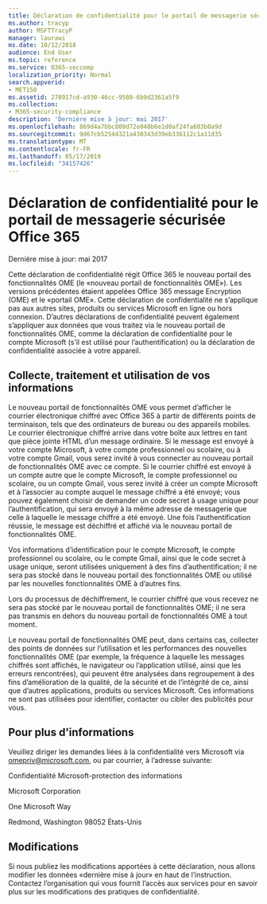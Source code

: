 ```yaml
---
title: Déclaration de confidentialité pour le portail de messagerie sécurisée Office 365
ms.author: tracyp
author: MSFTTracyP
manager: laurawi
ms.date: 10/12/2018
audience: End User
ms.topic: reference
ms.service: O365-seccomp
localization_priority: Normal
search.appverid:
- MET150
ms.assetid: 278917cd-a930-46cc-9580-6b9d2361a5f9
ms.collection:
- M365-security-compliance
description: 'Dernière mise à jour: mai 2017'
ms.openlocfilehash: 869d4a7bbc809d72e048b6e1d0af24fa603b0a9d
ms.sourcegitcommit: 9d67cb52544321a430343d39eb336112c1a11d35
ms.translationtype: MT
ms.contentlocale: fr-FR
ms.lasthandoff: 05/17/2019
ms.locfileid: "34157426"
---
```

# <a name="privacy-statement-for-office-365-secure-email-portal"></a>Déclaration de confidentialité pour le portail de messagerie sécurisée Office 365

Dernière mise à jour: mai 2017
  
Cette déclaration de confidentialité régit Office 365 le nouveau portail des fonctionnalités OME (le «nouveau portail de fonctionnalités OME»). Les versions précédentes étaient appelées Office 365 message Encryption (OME) et le «portail OME». Cette déclaration de confidentialité ne s’applique pas aux autres sites, produits ou services Microsoft en ligne ou hors connexion. D’autres déclarations de confidentialité peuvent également s’appliquer aux données que vous traitez via le nouveau portail de fonctionnalités OME, comme la déclaration de confidentialité pour le compte Microsoft (s’il est utilisé pour l’authentification) ou la déclaration de confidentialité associée à votre appareil.
  
## <a name="collection-processing-and-use-of-your-information"></a>Collecte, traitement et utilisation de vos informations

Le nouveau portail de fonctionnalités OME vous permet d’afficher le courrier électronique chiffré avec Office 365 à partir de différents points de terminaison, tels que des ordinateurs de bureau ou des appareils mobiles. Le courrier électronique chiffré arrive dans votre boîte aux lettres en tant que pièce jointe HTML d’un message ordinaire. Si le message est envoyé à votre compte Microsoft, à votre compte professionnel ou scolaire, ou à votre compte Gmail, vous serez invité à vous connecter au nouveau portail de fonctionnalités OME avec ce compte. Si le courrier chiffré est envoyé à un compte autre que le compte Microsoft, le compte professionnel ou scolaire, ou un compte Gmail, vous serez invité à créer un compte Microsoft et à l’associer au compte auquel le message chiffré a été envoyé; vous pouvez également choisir de demander un code secret à usage unique pour l’authentification, qui sera envoyé à la même adresse de messagerie que celle à laquelle le message chiffré a été envoyé. Une fois l’authentification réussie, le message est déchiffré et affiché via le nouveau portail de fonctionnalités OME.
  
Vos informations d’identification pour le compte Microsoft, le compte professionnel ou scolaire, ou le compte Gmail, ainsi que le code secret à usage unique, seront utilisées uniquement à des fins d’authentification; il ne sera pas stocké dans le nouveau portail des fonctionnalités OME ou utilisé par les nouvelles fonctionnalités OME à d’autres fins.
  
Lors du processus de déchiffrement, le courrier chiffré que vous recevez ne sera pas stocké par le nouveau portail de fonctionnalités OME; il ne sera pas transmis en dehors du nouveau portail de fonctionnalités OME à tout moment.
  
Le nouveau portail de fonctionnalités OME peut, dans certains cas, collecter des points de données sur l’utilisation et les performances des nouvelles fonctionnalités OME (par exemple, la fréquence à laquelle les messages chiffrés sont affichés, le navigateur ou l’application utilisé, ainsi que les erreurs rencontrées), qui peuvent être analysées dans regroupement à des fins d’amélioration de la qualité, de la sécurité et de l’intégrité de ce, ainsi que d’autres applications, produits ou services Microsoft. Ces informations ne sont pas utilisées pour identifier, contacter ou cibler des publicités pour vous.
  
## <a name="for-more-information"></a>Pour plus d'informations

Veuillez diriger les demandes liées à la confidentialité vers Microsoft via [omepriv@microsoft.com](mailto:omepriv@microsoft.com), ou par courrier, à l’adresse suivante:
  
Confidentialité Microsoft-protection des informations
  
Microsoft Corporation
  
One Microsoft Way
  
Redmond, Washington 98052 États-Unis
  
## <a name="changes"></a>Modifications

Si nous publiez les modifications apportées à cette déclaration, nous allons modifier les données «dernière mise à jour» en haut de l’instruction. Contactez l’organisation qui vous fournit l’accès aux services pour en savoir plus sur les modifications des pratiques de confidentialité.
  

